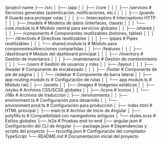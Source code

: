 /project-name
├── /src
│   ├── /app
│   │   ├── /core
│   │   │   ├── /services      # Servicios generales (autenticación, notificaciones, etc.)
│   │   │   ├── /guards        # Guards para proteger rutas
│   │   │   ├── /interceptors  # Interceptores HTTP
│   │   │   ├── /models        # Modelos de datos (interfaces, clases)
│   │   │   └── core.module.ts # Módulo central para servicios globales
│   │   ├── /shared
│   │   │   ├── /components    # Componentes reutilizables (botones, tablas)
│   │   │   ├── /directives    # Directivas reutilizables
│   │   │   ├── /pipes         # Pipes reutilizables
│   │   │   └── shared.module.ts # Módulo para componentes/direcciones compartidas
│   │   ├── /features
│   │   │   ├── /dashboard     # Módulo del dashboard principal
│   │   │   ├── /inventory     # Gestión de inventarios
│   │   │   ├── /maintenance   # Gestión de mantenimiento
│   │   │   └── /users         # Gestión de usuarios y roles
│   │   ├── /layout
│   │   │   ├── /header        # Componente de encabezado
│   │   │   ├── /footer        # Componente de pie de página
│   │   │   └── /sidebar       # Componente de barra lateral
│   │   ├── app-routing.module.ts # Configuración de rutas
│   │   └── app.module.ts      # Módulo raíz
│   ├── /assets
│   │   ├── /images            # Imágenes estáticas
│   │   ├── /styles            # Archivos CSS/SCSS globales
│   │   ├── /icons             # Iconos
│   │   └── /i18n              # Archivos de traducción
│   ├── /environments
│   │   ├── environment.ts     # Configuración para desarrollo
│   │   └── environment.prod.ts # Configuración para producción
│   ├── index.html             # HTML principal
│   ├── main.ts                # Archivo de inicio de Angular
│   ├── polyfills.ts           # Compatibilidad con navegadores antiguos
│   └── styles.scss            # Estilos globales
├── /e2e                       # Pruebas end-to-end
├── angular.json               # Configuración del CLI de Angular
├── package.json               # Dependencias y scripts del proyecto
├── tsconfig.json              # Configuración del compilador TypeScript
└── README.md                  # Documentación inicial del proyecto